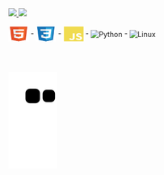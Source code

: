 <div>

  <a href="https://github.com/joaogriquena">
        
   <a href="https://github.com/anuraghazra/github-readme-stats">
    <img height="160em" src="https://github-readme-stats.vercel.app/api?username=joaogriquena&show_icons=true&theme=radical"/>
   </a>
    
   <a href="https://github.com/anuraghazra/convoychat">
    <img height="160em" width:"300em"  src="https://github-readme-stats.vercel.app/api/top-langs/?username=joaogriquena&layout=compact&theme=radical"/>
   </a>
     
</div>
  	

<div style="display: inline_block"><br>
  <img align="center" alt="HTML" height="30" width="40" src="https://raw.githubusercontent.com/devicons/devicon/master/icons/html5/html5-original.svg"> -
  <img align="center" alt="CSS" height="30" width="40" src="https://raw.githubusercontent.com/devicons/devicon/master/icons/css3/css3-original.svg"> -
  <img align="center" alt="Js" height="30" width="40" src="https://raw.githubusercontent.com/devicons/devicon/master/icons/javascript/javascript-plain.svg"> -
  <img align="center" alt="Python" height="30" width="40" src="https://cdn.jsdelivr.net/gh/devicons/devicon/icons/python/python-original.svg"> -
  <img align="center" alt="Linux" height="30" width="40" src="https://cdn.jsdelivr.net/gh/devicons/devicon/icons/linux/linux-original.svg">
</div>
  
  ##
 
 <br>
  
  ![Snake animation](https://github.com/joaogriquena/joaogriquena/blob/output/github-contribution-grid-snake.svg)

</div>
